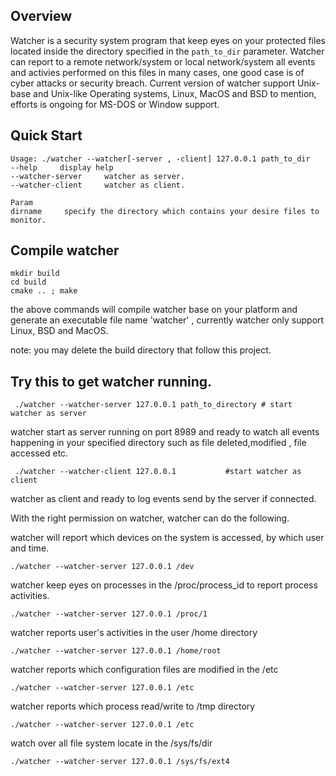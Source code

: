 Overview
---------------
 Watcher is a security system program that keep eyes on your protected files located inside the directory specified in the `path_to_dir` parameter. Watcher can report to a remote network/system or local network/system all events and activies performed on this files in many cases, one good case is of cyber attacks or security breach. Current version of watcher support Unix-base and Unix-like Operating systems, Linux, MacOS and BSD to mention, efforts is ongoing for MS-DOS or Window support.
 
 
Quick Start
---------------
```shell
Usage: ./watcher --watcher[-server , -client] 127.0.0.1 path_to_dir
--help     display help
--watcher-server     watcher as server.
--watcher-client     watcher as client.

Param
dirname		specify the directory which contains your desire files to monitor.
```
Compile watcher
---------------

```shell
mkdir build
cd build
cmake .. ; make 
```
the above commands will compile watcher base on your platform and generate an executable file name 'watcher' , currently watcher only support Linux, BSD and MacOS.

note: you may delete the build directory that follow this project.

Try this to get watcher running.
---------------------------------
```shell
 ./watcher --watcher-server 127.0.0.1 path_to_directory # start watcher as server
```
watcher start as server running on port 8989 and ready to watch all events
happening in your specified directory such as file deleted,modified , file accessed etc.

```shell
 ./watcher --watcher-client 127.0.0.1			#start watcher as client
```
watcher as client and ready to log events send by the server if connected.


With the right permission on watcher, watcher can do the following.
 
  watcher will report which devices on the system is accessed, by which user and time.
 ```shell
 ./watcher --watcher-server 127.0.0.1 /dev 
 ```

watcher keep eyes on processes in the /proc/process_id to report process activities.
 ```shell
 ./watcher --watcher-server 127.0.0.1 /proc/1
 ```
 
watcher reports user's activities in the user /home directory
 ```shell
 ./watcher --watcher-server 127.0.0.1 /home/root
 ```
 watcher reports which configuration files are modified in the /etc
  ```shell
 ./watcher --watcher-server 127.0.0.1 /etc
 ```
 
 watcher reports which process read/write to  /tmp directory
  ```shell
 ./watcher --watcher-server 127.0.0.1 /etc
 ```

watch over all file system locate in the /sys/fs/dir

  ```shell
 ./watcher --watcher-server 127.0.0.1 /sys/fs/ext4
 ```





